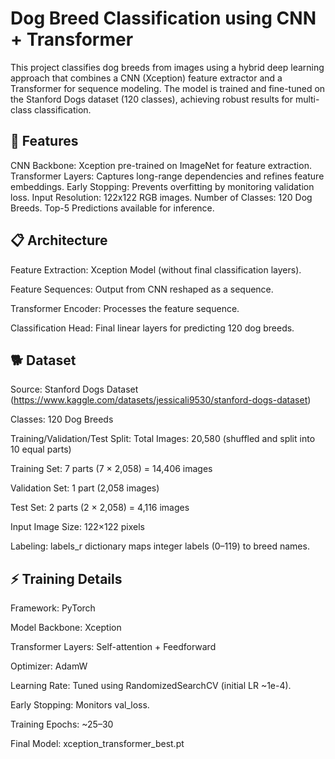 # Dog Breed Classification using CNN + Transformer
This project classifies dog breeds from images using a hybrid deep learning approach that combines a CNN (Xception) feature extractor and a Transformer for sequence modeling. The model is trained and fine-tuned on the Stanford Dogs dataset (120 classes), achieving robust results for multi-class classification.

## 🚀 Features
CNN Backbone: Xception pre-trained on ImageNet for feature extraction.
Transformer Layers: Captures long-range dependencies and refines feature embeddings.
Early Stopping: Prevents overfitting by monitoring validation loss.
Input Resolution: 122x122 RGB images.
Number of Classes: 120 Dog Breeds.
Top-5 Predictions available for inference.

## 📋 Architecture
Feature Extraction:
Xception Model (without final classification layers).

Feature Sequences:
Output from CNN reshaped as a sequence.

Transformer Encoder:
Processes the feature sequence.

Classification Head:
Final linear layers for predicting 120 dog breeds.

## 🐕 Dataset
Source: Stanford Dogs Dataset (https://www.kaggle.com/datasets/jessicali9530/stanford-dogs-dataset)

Classes: 120 Dog Breeds

Training/Validation/Test Split:
Total Images: 20,580 (shuffled and split into 10 equal parts)

Training Set: 7 parts (7 × 2,058) = 14,406 images

Validation Set: 1 part (2,058 images)

Test Set: 2 parts (2 × 2,058) = 4,116 images

Input Image Size: 122×122 pixels

Labeling:
labels_r dictionary maps integer labels (0–119) to breed names.

## ⚡️ Training Details
Framework: PyTorch

Model Backbone: Xception

Transformer Layers: Self-attention + Feedforward

Optimizer: AdamW

Learning Rate: Tuned using RandomizedSearchCV (initial LR ~1e-4).

Early Stopping: Monitors val_loss.

Training Epochs: ~25–30

Final Model: xception_transformer_best.pt
